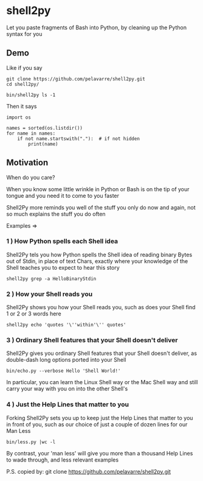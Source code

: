 # shell2py
Let you paste fragments of Bash into Python, by cleaning up the Python syntax for you

## Demo

Like if you say

    git clone https://github.com/pelavarre/shell2py.git
    cd shell2py/

    bin/shell2py ls -1

Then it says

    import os

    names = sorted(os.listdir())
    for name in names:
        if not name.startswith("."):  # if not hidden
            print(name)

## Motivation

When do you care?

When you know some little wrinkle in Python or Bash is on the tip of your tongue and
you need it to come to you faster

Shell2Py more reminds you well of the stuff you only do now and again,
not so much explains the stuff you do often

Examples =>

### 1 ) How Python spells each Shell idea

Shell2Py tels you how Python spells the Shell idea of reading binary Bytes out of Stdin,
in place of text Chars,
exactly where your knowledge of the Shell teaches you to expect to hear this story

    shell2py grep -a HelloBinaryStdin

### 2 ) How your Shell reads you

Shell2Py shows you how your Shell reads you,
such as does your Shell find 1 or 2 or 3 words here

    shell2py echo 'quotes '\''within'\'' quotes'

### 3 ) Ordinary Shell features that your Shell doesn't deliver

Shell2Py gives you ordinary Shell features that your Shell doesn't deliver,
as double-dash long options ported into your Shell

    bin/echo.py --verbose Hello 'Shell World!'

In particular, you can learn the Linux Shell way or the Mac Shell way and
still carry your way with you on into the other Shell's


### 4 ) Just the Help Lines that matter to you

Forking Shell2Py sets you up
to keep just the Help Lines that matter to you in front of you,
such as our choice of just a couple of dozen lines for our Man Less

    bin/less.py |wc -l

By contrast, your 'man less' will give you
more than a thousand Help Lines to wade through, and
less relevant examples


P.S. copied by: git clone https://github.com/pelavarre/shell2py.git

